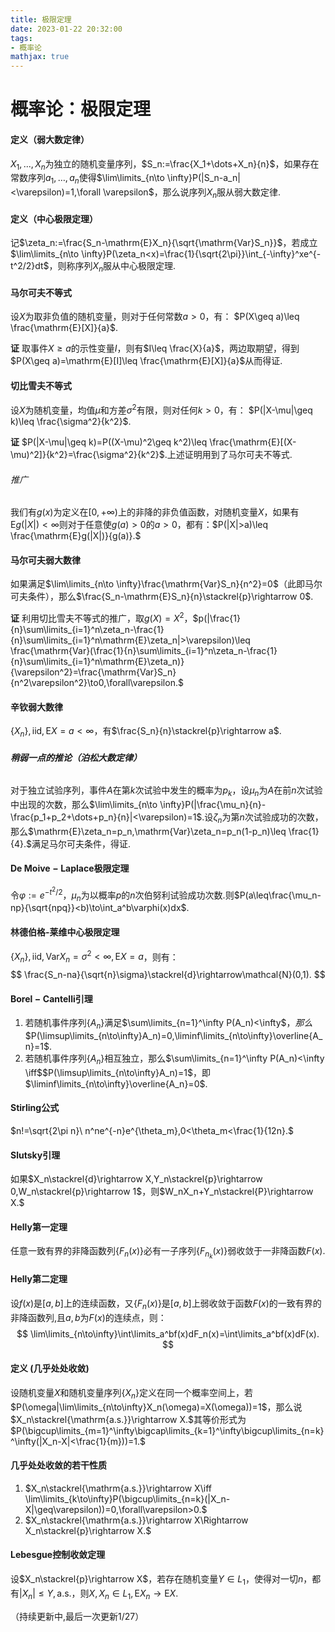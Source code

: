 ```yaml
---
title: 极限定理
date: 2023-01-22 20:32:00
tags:
- 概率论
mathjax: true
---
```


# 概率论：极限定理

#### **定义（弱大数定律）** 

$X_1,...,X_n$为独立的随机变量序列，$S_n:=\frac{X_1+\dots+X_n}{n}$，如果存在常数序列$a_1,\dots,a_n$使得$\lim\limits_{n\to \infty}P(|S_n-a_n|<\varepsilon)=1,\forall \varepsilon$，那么说序列${X_n}$服从弱大数定律.

#### **定义（中心极限定理）** 

记$\zeta_n:=\frac{S_n-\mathrm{E}X_n}{\sqrt{\mathrm{Var}S_n}}$，若成立$\lim\limits_{n\to \infty}P(\zeta_n<x)=\frac{1}{\sqrt{2\pi}}\int_{-\infty}^xe^{-t^2/2}dt$，则称序列${X_n}$服从中心极限定理.

#### 马尔可夫不等式

设$X$为取非负值的随机变量，则对于任何常数$a>0$，有： $P(X\geq a)\leq \frac{\mathrm{E}[X]}{a}$.

**证** 取事件$X\geq a$的示性变量$I$，则有$I\leq \frac{X}{a}$，两边取期望，得到  $P(X\geq a)=\mathrm{E}[I]\leq \frac{\mathrm{E}[X]}{a}$从而得证.

#### **切比雪夫不等式**

设$X$为随机变量，均值$\mu$和方差$\sigma^2$有限，则对任何$k>0$，有： $P(|X-\mu|\geq k)\leq \frac{\sigma^2}{k^2}$.

**证** $P(|X-\mu|\geq k)=P((X-\mu)^2\geq k^2)\leq \frac{\mathrm{E}[(X-\mu)^2]}{k^2}=\frac{\sigma^2}{k^2}$.上述证明用到了马尔可夫不等式.

###### 推广

我们有$g(x)$为定义在$[0,+\infty)$上的非降的非负值函数，对随机变量$X$，如果有$\mathrm{E}g(|X|)<\infty$则对于任意使$g(a)>0$的$a>0$，都有：$P(|X|>a)\leq \frac{\mathrm{E}g(|X|)}{g(a)}.$

#### **马尔可夫弱大数律** 

如果满足$\lim\limits_{n\to \infty}\frac{\mathrm{Var}S_n}{n^2}=0$（此即马尔可夫条件），那么$\frac{S_n-\mathrm{E}S_n}{n}\stackrel{p}\rightarrow 0$.

**证** 利用切比雪夫不等式的推广，取$g(X)=X^2$，$p(|\frac{1}{n}\sum\limits_{i=1}^n\zeta_n-\frac{1}{n}\sum\limits_{i=1}^n\mathrm{E}\zeta_n|>\varepsilon)\leq \frac{\mathrm{Var}(\frac{1}{n}\sum\limits_{i=1}^n\zeta_n-\frac{1}{n}\sum\limits_{i=1}^n\mathrm{E}\zeta_n)}{\varepsilon^2}=\frac{\mathrm{Var}S_n}{n^2\varepsilon^2}\to0,\forall\varepsilon.$

#### 辛钦弱大数律

$\{X_n\},\mathrm{iid},\mathrm{E}X=a<\infty$，有$\frac{S_n}{n}\stackrel{p}\rightarrow a$.

###### **稍弱一点的推论（泊松大数定律）** 

对于独立试验序列，事件$A$在第$k$次试验中发生的概率为$p_k$，设$\mu_n$为$A$在前$n$次试验中出现的次数，那么$\lim\limits_{n\to \infty}P(|\frac{\mu_n}{n}-\frac{p_1+p_2+\dots+p_n}{n}|<\varepsilon)=1$.设$\zeta_n$为第$n$次试验成功的次数，那么$\mathrm{E}\zeta_n=p_n,\mathrm{Var}\zeta_n=p_n(1-p_n)\leq \frac{1}{4}.$满足马尔可夫条件，得证.

#### **$\mathrm{De\ Moive-Laplace}$极限定理** 

令$\varphi:=e^{-t^2/2}$，$\mu_n$为以概率$p$的$n$次伯努利试验成功次数.则$P(a\leq\frac{\mu_n-np}{\sqrt{npq}}<b)\to\int_a^b\varphi(x)dx$.

#### 林德伯格-莱维中心极限定理

$\{X_n\},\mathrm{iid},\mathrm{Var}X_n=\sigma^2<\infty,\mathrm{E}X=a$，则有：
$$
\frac{S_n-na}{\sqrt{n}\sigma}\stackrel{d}\rightarrow\mathcal{N}(0,1).
$$


#### **$\mathrm{Borel-Cantelli}$引理** 

1. 若随机事件序列$\{A_n\}$满足$\sum\limits_{n=1}^\infty P(A_n)<\infty$$，那么$$P(\limsup\limits_{n\to\infty}A_n)=0,\liminf\limits_{n\to\infty}\overline{A_n}=1$.
2. 若随机事件序列$\{A_n\}$相互独立，那么$\sum\limits_{n=1}^\infty P(A_n)<\infty \iff$$P(\limsup\limits_{n\to\infty}A_n)=1$，即$\liminf\limits_{n\to\infty}\overline{A_n}=0$.

#### $\mathrm{Stirling}$公式

$n!=\sqrt{2\pi n}\ n^ne^{-n}e^{\theta_m},0<\theta_m<\frac{1}{12n}.$

#### $\mathrm{Slutsky}$引理

如果$X_n\stackrel{d}\rightarrow X,Y_n\stackrel{p}\rightarrow 0,W_n\stackrel{p}\rightarrow 1$，则$W_nX_n+Y_n\stackrel{P}\rightarrow X.$

#### $\mathrm{Helly}$第一定理

任意一致有界的非降函数列$\{F_n(x)\}$必有一子序列$\{F_{n_k}(x)\}$弱收敛于一非降函数$F(x).$

#### $\mathrm{Helly}$第二定理

设$f(x)$是$[a,b]$上的连续函数，又$\{F_n(x)\}$是$[a,b]$上弱收敛于函数$F(x)$的一致有界的非降函数列,且$a,b$为$F(x)$的连续点，则：
$$
\lim\limits_{n\to\infty}\int\limits_a^bf(x)dF_n(x)=\int\limits_a^bf(x)dF(x).
$$

#### 定义 (几乎处处收敛)

设随机变量$X$和随机变量序列$\{X_n\}$定义在同一个概率空间上，若$P(\omega|\lim\limits_{n\to\infty}X_n(\omega)=X(\omega))=1$，那么说$X_n\stackrel{\mathrm{a.s.}}\rightarrow X.$其等价形式为$P(\bigcup\limits_{m=1}^\infty\bigcap\limits_{k=1}^\infty\bigcup\limits_{n=k}^\infty(|X_n-X|<\frac{1}{m}))=1.$

#### 几乎处处收敛的若干性质

1. $X_n\stackrel{\mathrm{a.s.}}\rightarrow X\iff \lim\limits_{k\to\infty}P(\bigcup\limits_{n=k}(|X_n-X|\geq\varepsilon))=0,\forall\varepsilon>0.$
2. $X_n\stackrel{\mathrm{a.s.}}\rightarrow X\Rightarrow X_n\stackrel{p}\rightarrow X.$

#### $\mathrm{Lebesgue}$控制收敛定理

设$X_n\stackrel{p}\rightarrow X$，若存在随机变量$Y\in L_1$，使得对一切$n$，都有$|X_n|\leq Y,\mathrm{a.s.}$，则$X,X_n\in L_1,\mathrm{E}X_n\to \mathrm{E}X$.

（持续更新中,最后一次更新1/27）
